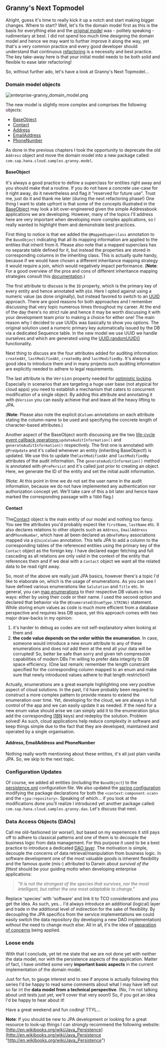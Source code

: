 ## Granny's Next Topmodel

Alright, guess it's time to really kick it up a notch and start making bigger changes. Where to start? Well, let's fix the domain model first as this is the basis for everything else and the [original model](https://github.com/SAP/cloud-enterprise-granny/blob/master/src/main/java/com/osintegrators/example/Address.java) was - politely speaking - rudimentary at best. I did not spend too much time designing the domain model and hence we may want to further improve it along the way, yet that's a very common practice and every good developer should understand that continuous [refactoring](http://en.wikipedia.org/wiki/Code_refactoring) is a necessity and best practice. The key take-away here is that your initial model needs to be both solid and flexible to ease later refactoring!

So, without further ado, let's have a look at Granny's Next Topmodel...

### Domain model objects

![enterprise-granny_domain_model.png](05_enterprise-granny_domain_model.png)

The new model is slightly more complex and comprises the following objects:


*   [BaseObject](https://github.com/SAP/cloud-enterprise-granny/blob/master/enterprise-granny-core/src/main/java/com/sap/hana/cloud/samples/granny/model/BaseObject.java)
*   [Contact](https://github.com/SAP/cloud-enterprise-granny/blob/master/enterprise-granny-core/src/main/java/com/sap/hana/cloud/samples/granny/model/Contact.java)
*   [Address](https://github.com/SAP/cloud-enterprise-granny/blob/master/enterprise-granny-core/src/main/java/com/sap/hana/cloud/samples/granny/model/Address.java)
*   [EmailAddress](https://github.com/SAP/cloud-enterprise-granny/blob/master/enterprise-granny-core/src/main/java/com/sap/hana/cloud/samples/granny/model/EmailAddress.java)
*   [PhoneNumber](https://github.com/SAP/cloud-enterprise-granny/blob/master/enterprise-granny-core/src/main/java/com/sap/hana/cloud/samples/granny/model/PhoneNumber.java)

As done in the previous chapters I took the opportunity to deprecate the old `Address` object and move the domain model into a new package called: `com.sap.hana.cloud.samples.granny.model`.


#### BaseObject

It's always a good practice to define a superclass for entities right away and you should make that a routine. If you do not have a concrete use-case for it right away, do it nevertheless and flag it "reserved for future use". Trust me, just do it and thank me later (during the next refactoring phase!) One thing I want to state upfront is that some of the concepts illustrated in the [BaseObject](https://github.com/SAP/cloud-enterprise-granny/blob/master/src/main/java/com/sap/hana/cloud/samples/granny/model/BaseObject.java) may look a bit over-engineered given the simple Addressbook applications we are developing. However, many of the topics I'll address here are very important when developing more complex applications, so I really wanted to highlight them and demonstrate best practices. 

First thing to notice is that we added the `@MappedSuperclass` annotation to the `BaseObject` indicating that all its mapping information are applied to the entities that inherit from it. Please also note that a mapped superclass has no separate table defined for it, but instead the properties are stored in corresponding columns in the inheriting class. This is actually quite handy, because if we would have chosen a different inheritance mapping strategy it would require a join, which would negatively impact performance. (**Note**: For a good overview of the pros and cons of different inheritance mapping strategies consult this [documentation](http://openjpa.apache.org/builds/1.2.3/apache-openjpa/docs/jpa_overview_mapping_inher.html).)

The first attribute to discuss is the `ID` property, which is the primary key of every entity and hence annotated with `@Id`. Here I opted against using a numeric value (as done originally), but instead favored to switch to an [UUID](http://en.wikipedia.org/wiki/UUID) approach. There are good reasons for both approaches and I remember discussing that very topic numerous times throughout my career. At the end of the day there's no strict rule and hence it may be worth discussing it with your development team prior to making a choice for either one! The main reason why I decided to use UUIDs was basically to show you options. The original solution used a numeric primary key automatically issued by the DB via a dedicated Sequence table. In the new model we use UUID we handle ourselves and which are generated using the [UUID.randomUUID()](http://docs.oracle.com/javase/1.5.0/docs/api/java/util/UUID.html#randomUUID()) functionality.

Next thing to discuss are the four attributes added for auditing information: `createdAt`, `lastModifiedAt`, `createdBy` and `lastModifiedBy`. It's always a good idea to introduce them and in many projects such auditing information are explicitly needed to adhere to legal requirements.

The last attribute is the <span style="font-family: 'courier new', courier;">Version</span> property needed for [optimistic locking](http://en.wikibooks.org/wiki/Java_Persistence/Locking). Especially in scenarios that are targeting a huge user base (not atypical for cloud apps) you need to establish a mechanism that caters to concurrent modification of a single object. By adding this attribute and annotating it with `@Version` you can easily achieve that and leave all the heavy lifting to JPA.

(**Note**: Please also note the explicit `@Column` annotations on each attribute stating the column-name to be used and specifying the concrete length of character-based attributes.)

Another aspect of the BaseObject worth discussing are the two [life-cycle event callback operations:](http://en.wikibooks.org/wiki/Java_Persistence/Advanced_Topics#Events)`updateAuditInformation()` and `generateAuditInformation()` respectively. The first one is annotated with `@PreUpdate` and it's called whenever an entity (inheriting BaseObject!) is updated. We use this to update the`lastModifiedAt` and `lastModifiedBy` attributes of the audit information. The `generateAuditInformation()` method is annotated with `@PrePersist` and it's called just prior to creating an object. Here, we generate the ID of the entity and set the initial audit information.

(Note: At this point in time we do not set the user name in the audit information, because we do not have implemented any authentication nor authorization concept yet. We'll take care of this a bit later and hence have marked the corresponding passage with a `TODO` flag.)

#### Contact

The[Contact](https://github.com/SAP/cloud-enterprise-granny/blob/master/src/main/java/com/sap/hana/cloud/samples/granny/model/Contact.java) object is the main entity of our model and nothing too fancy. You see the attributes you'd probably expect like `firstName`, `lastName` etc. It also declares relations to other objects such as `Address`, `EmailAddress` and`PhoneNumber`, which have all been declared as `@OneToMany` associations mapped via a `@JoinColumn` annotation. This tells JPA to add a column to the corresponding tables of the referenced entities using the primary key of the `Contact` object as the foreign key. I have declared eager fetching and full cascading as all relations are only valid in the context of the entity that references them and if we deal with a `Contact` object we want all the related data to be read right away.

So, most of the above are really just JPA basics, however there's a topic I'd like to elaborate on, which is the usage of enumerations. As you can see I have defined various enumerations like `Salutation` and `Title` etc. In general, you can [map enumerations](http://en.wikibooks.org/wiki/Java_Persistence/Basic_Attributes#Enums) to their respective DB values in two ways: either by using their code or their name. I used the second option and declared that behavior via the `@Enumerated(EnumType.STRING)` statement. While storing enum values as code is much more efficient from a database perspective and requires less DB space, yet this approach comes with two major draw-backs in my opinion:

1. it's harder to debug as codes are not self-explanatory when looking at them and
2. **the code value depends on the order within the enumeration**. In case, someone would introduce a new enum attribute to any of these enumerations and does not add them at the end all your data will be corrupted! So, better be safe than sorry and given teh compression capabilities of modern DBs I'm willing to prefer data integrity to DB space efficiency. (One last remark: remember the length constraint specified for the corresponding column mapped to an enum and make sure that newly introduced values adhere to that length restriction!)

Actually, enumerations are a great example highlighting one very positive aspect of cloud solutions. In the past, I'd have probably been required to construct a more complex pattern to provide means to extend the enumeration over time. Yet, developing for the cloud, we are always in full control of the app and we can easily update it as needed. If the need for a new enum value should arise we can simply add it to the enumeration (plus add the corresponding [I18N](http://en.wikipedia.org/wiki/I18N) keys) and redeploy the solution. Problem solved! As such, cloud applications help reduce complexity in software and keep things simple due to the fact that they are developed, maintained and operated by a single organisation.

#### Address, EmailAddress and PhoneNumber

Nothing really worth mentioning about these entities, it's all just plain vanilla JPA. So, we skip to the next topic. 

### Configuration Updates

Of course, we added all entities (including the `BaseObject`) to the [persistence.xml](https://github.com/SAP/cloud-enterprise-granny/blob/master/src/main/resources/META-INF/persistence.xml) configuration file. We also updated the [spring configuration](https://github.com/SAP/cloud-enterprise-granny/blob/e0e7d83a083fef63f2c11a5526c1449b6fb439cd/src/main/resources/META-INF/spring/app-context.xml) modifying the package declarations for both the `<context:component-scan>` and the `<jpa:repository>`. Speaking of which... if you look at the modifications done you'll realize I introduced yet another package called: `com.sap.hana.cloud.samples.granny.dao`. Let's discuss that next.

### Data Access Objects (DAOs)

Call me old-fashioned (or worse!), but based on my experiences it still pays off to adhere to classical patterns and one of them is to decouple the business logic from data management. For this purpose it used to be a best practice to introduce a dedicated [DAO layer](https://en.wikipedia.org/wiki/Data_access_object). The motivation is simple, decouple the concerns of data retrieval/manipulation from business logic. In software development one of the most valuable goods is inherent flexibility and the famous quote (mis-) attributed to Darwin about _survival of the fittest_ should be your guiding motto when developing enterprise applications:

> _"It is not the strongest of the species that survives, nor the most intelligent, but rather the one most adaptable to change."_

Replace 'species' with 'software' and link it to TCO considerations and you get the idea. As such, yes... I'd always introduce an additional (logical) layer and trade in the additional level of indirection for the sake of flexibility. By decoupling the JPA specifics from the service implementations we could easily switch the data repository (by developing a new DAO implementation) without the need to change much else. All in all, it's the idea of [separation of concerns](http://en.wikipedia.org/wiki/Separation_of_concerns) being applied.

### Loose ends

With that I conclude, yet let me state that we are not done yet with neither the data model, nor with the persistence aspects of the application. Matter of fact, I have omitted some very **important basic aspects** in the current implementation of the domain model.

Just for fun, to gauge interest and to see if anyone is actually following this series I'd be happy to read some comments about what I may have left out so far irt the **data model from a technical perspective**. (No, I'm not talking about unit tests just yet, we'll cover that very soon!) So, if you got an idea I'd be happy to hear about it!

Have a great weekend and fun coding! TTYL...

**Note**: If you should be new to JPA development or looking for a great resource to look-up things I can strongly recommend the following website: [http://en.wikibooks.org/wiki/Java_Persistence](http://en.wikibooks.org/wiki/Java_Persistence "http://en.wikibooks.org/wiki/Java_Persistence")
